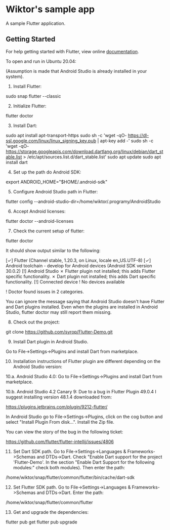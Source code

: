 # Wiktor's sample app

A sample Flutter application.

## Getting Started

For help getting started with Flutter, view online
[documentation](https://flutter.io/).

To open and run in Ubuntu 20.04:

(Assumption is made that Android Studio is already installed in your system).

1. Install Flutter: 

sudo snap flutter --classic

2. Initialize Flutter:

flutter doctor

3. Install Dart:

sudo apt install apt-transport-https
sudo sh -c 'wget -qO- https://dl-ssl.google.com/linux/linux_signing_key.pub | apt-key add -'
sudo sh -c 'wget -qO- https://storage.googleapis.com/download.dartlang.org/linux/debian/dart_stable.list > /etc/apt/sources.list.d/dart_stable.list'
sudo apt update
sudo apt install dart

4. Set up the path do Android SDK:

export ANDROID_HOME="$HOME/.android-sdk"

5. Configure Android Studio path in Flutter:

flutter config --android-studio-dir=/home/wiktor/.programy/AndroidStudio

6. Accept Android licenses:

flutter doctor --android-licenses

7. Check the current setup of flutter:

flutter doctor

It should show output similar to the following:

[✓] Flutter (Channel stable, 1.20.3, on Linux, locale en_US.UTF-8)
[✓] Android toolchain - develop for Android devices (Android SDK version 30.0.2)
[!] Android Studio
    ✗ Flutter plugin not installed; this adds Flutter specific functionality.
    ✗ Dart plugin not installed; this adds Dart specific functionality.
[!] Connected device
    ! No devices available

! Doctor found issues in 2 categories.

You can ignore the message saying that Android Studio doesn't have Flutter and Dart plugins installed. Even when the plugins are installed in Android Studio, flutter doctor may still report them missing.

8. Check out the project:

git clone https://github.com/syrop/Flutter-Demo.git

9. Install Dart plugin in Android Studio.

Go to File->Settings->Plugins and install Dart from marketplace.

10. Installation instructions of Flutter plugin are different depending on the Android Studio version:

10.a. Android Studio 4.0: Go to File->Settings->Plugins and install Dart from marketplace.

10.b. Android Studio 4.2 Canary 9: Due to a bug in Flutter Plugin 49.0.4 I suggest installing version 48.1.4 downloaded from:

https://plugins.jetbrains.com/plugin/9212-flutter/

In Android Studio go to File->Settings->Plugins, click on the cog button and select "Install Plugin From disk...". Install the Zip file.

You can view the story of the bug in the following ticket:

https://github.com/flutter/flutter-intellij/issues/4806

11. Set Dart SDK path. Go to File->Settings->Languages & Frameworks->Schemas and DTDs->Dart. Check "Enable Dart support for the project 'Flutter-Demo'. In the section "Enable Dart Support for the following modules:" check both modules). Then enter the path:

/home/wiktor/snap/flutter/common/flutter/bin/cache/dart-sdk

12. Set Flutter SDK path. Go to File->Settings->Languages & Frameworks->Schemas and DTDs->Dart. Enter the path:

/home/wiktor/snap/flutter/common/flutter

13. Get and upgrade the dependencies:

flutter pub get
flutter pub upgrade
